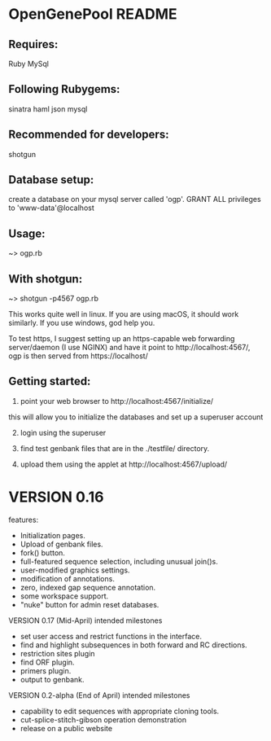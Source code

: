 OpenGenePool README
===================

Requires:
---------

Ruby
MySql

Following Rubygems:
-------------------

sinatra
haml
json
mysql

Recommended for developers:
---------------------------

shotgun


Database setup:
---------------

create a database on your mysql server called 'ogp'.  GRANT ALL privileges to 'www-data'@localhost


Usage:
------

~>  ogp.rb

With shotgun:
-------------

~> shotgun -p4567 ogp.rb

This works quite well in linux.  If you are using macOS, it should work similarly.  If you use
windows, god help you.

To test https, I suggest setting up an https-capable web forwarding server/daemon (I use NGINX)
and have it point to http://localhost:4567/, ogp is then served from https://localhost/

Getting started:
----------------

1) point your web browser to http://localhost:4567/initialize/

this will allow you to initialize the databases and set up a superuser account

2) login using the superuser

3) find test genbank files that are in the ./testfile/ directory.

4) upload them using the applet at http://localhost:4567/upload/


VERSION 0.16
============

features:
*	Initialization pages.
*	Upload of genbank files.
*	fork() button.
*	full-featured sequence selection, including unusual join()s.
*	user-modified graphics settings.
*	modification of annotations.
*	zero, indexed gap sequence annotation.
*	some workspace support.
*	"nuke" button for admin reset databases.

VERSION 0.17 (Mid-April) intended milestones
*	set user access and restrict functions in the interface.
*	find and highlight subsequences in both forward and RC directions.
*	restriction sites plugin
*	find ORF plugin.
*	primers plugin.
*	output to genbank.

VERSION 0.2-alpha (End of April) intended milestones
*	capability to edit sequences with appropriate cloning tools.
*	cut-splice-stitch-gibson operation demonstration
*	release on a public website
  
